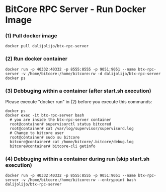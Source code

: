# BitCore RPC Server - Run Docker Image

### (1) Pull docker image
```
docker pull dalijolijo/btx-rpc-server
```

### (2) Run docker container
```
docker run -p 40332:40332 -p 8555:8555 -p 9051:9051 --name btx-rpc-server -v /home/bitcore:/home/bitcore:rw -d dalijolijo/btx-rpc-server
docker ps
```

### (3) Debbuging within a container (after start.sh execution)
Please execute "docker run" in (2) before you execute this commands:
```
docker ps
docker exec -it btx-rpc-server bash
  # you are inside the btx-rpc-server container
  root@container# supervisorctl status bitcored
  root@container# cat /var/log/supervisor/supervisord.log
  # Change to bitcore user
  root@container# sudo su bitcore
  bitcore@container# cat /home/bitcore/.bitcore/debug.log
  bitcore@container# bitcore-cli getinfo
```

### (4) Debbuging within a container during run (skip start.sh execution)
```
docker run -p 40332:40332 -p 8555:8555 -p 9051:9051 --name btx-rpc-server -v /home/bitcore:/home/bitcore:rw --entrypoint bash dalijolijo/btx-rpc-server
```
